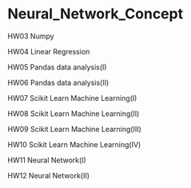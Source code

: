 # Neural_Network_Concept

HW03 Numpy

HW04 Linear Regression

HW05 Pandas data analysis(I)

HW06 Pandas data analysis(II)

HW07 Scikit Learn Machine Learning(I)

HW08 Scikit Learn Machine Learning(II)

HW09 Scikit Learn Machine Learning(III)

HW10 Scikit Learn Machine Learning(IV)

HW11 Neural Network(I)

HW12 Neural Network(II)

